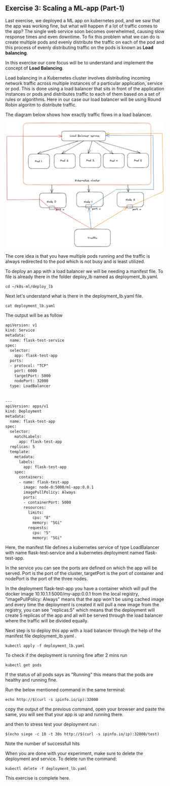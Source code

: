 ## Exercise 3: Scaling a ML-app (Part-1)

Last exercise, we deployed a ML app on kubernetes pod, and we saw that the app was working fine, but what will happen if a lot of traffic comes to the app? The single web service soon becomes overwhelmed, causing slow response times and even downtime. To fix this problem what we can do is create multiple pods and evenly distribute the traffic on each of the pod and this process of evenly distributing traffic on the pods is known as **Load balancing**.

In this exercise our core focus will be to understand and implement the concept of **Load Balancing**.

Load balancing in a Kubernetes cluster involves distributing incoming network traffic across multiple instances of a particular application, service or pod. This is done using a load balancer that sits in front of the application instances or pods and distributes traffic to each of them based on a set of rules or algorithms. Here in our case our load balancer will be using Round Robin algoritm to distribute traffic.

The diagram below shows how exactly traffic flows in a load balancer.

![Load_balancer](/images/load_balancer.png)


The core idea is that you have multiple pods running and the traffic is always redirected to the pod which is not busy and is least utilized.


To deploy an app with a load balancer we will be needing a manifest file. To file is already there in the folder deploy_lb named as deployment_lb.yaml.


``` shell
cd ~/k8s-ml/deploy_lb
```

Next let's understand what is there in the deployment_lb.yaml file.

```shell
cat deployment_lb.yaml
```

The output will be as follow

``` shell
apiVersion: v1
kind: Service
metadata:
  name: flask-test-service
spec:
  selector:
    app: flask-test-app
  ports:
  - protocol: "TCP"
    port: 6000
    targetPort: 5000
    nodePort: 32000
  type: LoadBalancer


---
apiVersion: apps/v1
kind: Deployment
metadata:
  name: flask-test-app
spec:
  selector:
    matchLabels:
      app: flask-test-app
  replicas: 5
  template:
    metadata:
      labels:
        app: flask-test-app
    spec:
      containers:
      - name: flask-test-app
        image: node-0:5000/ml-app:0.0.1
        imagePullPolicy: Always
        ports:
        - containerPort: 5000
        resources:
          limits:
            cpu: "8"
            memory: "5Gi"
          requests:
            cpu: "5"
            memory: "5Gi"
```

Here, the manifest file defines a kubernetes service of type LoadBalancer with name flask-test-service and a kubernetes deployment named flask-test-app.

In the service you can see the ports are defined on which the app will be served. Port is the port of the cluster, targetPort  is the port of container and nodePort is the port of the three nodes. 

In the deployment flask-test-app you have a container which will pull the docker image 10.10.1.1:5000/my-app:0.0.1 from the local registry, "imagePullPolicy: Always" means that the app won't be using cached image and every time the deployment is created it will pull a new image from the registry, you can see "replicas:5" which means that the deployment will create 5 replicas of the app and all will be served through the load balancer where the traffic will be divided equally.

Next step is to deploy this app with a load balancer through the help of the manifest file deployment_lb.yaml .

``` shell
kubectl apply -f deployment_lb.yaml

```

To check if the deployment is running fine after 2 mins run 

``` shell
kubectl get pods

```

If the status of all pods says as "Running" this means that the pods are healthy and running fine.

Run the below mentioned command in the same terminal:

``` shell
echo http://$(curl -s ipinfo.io/ip):32000
```

copy the output of the previous command, open your browser and paste the same, you will see that your app is up and running there.

and then to stress test your deployment run : 

``` shell
$(echo siege -c 10 -t 30s http://$(curl -s ipinfo.io/ip):32000/test)

```
Note the number of successfull hits

When you are done with your experiment, make sure to delete the deployment and service. To delete run the command:

``` shell
kubectl delete -f deployment_lb.yaml

```

This exercise is complete here.
